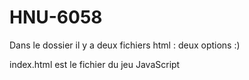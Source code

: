 # HNU-6058

Dans le dossier il y a deux fichiers html : deux options :) 

index.html est le fichier du jeu JavaScript 
